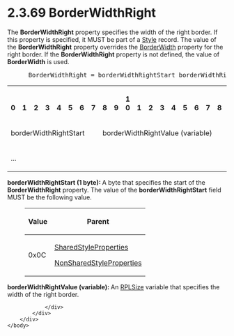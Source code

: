 <html dir="LTR" xmlns:mshelp="http://msdn.microsoft.com/mshelp" xmlns:ddue="http://ddue.schemas.microsoft.com/authoring/2003/5" xmlns:xlink="http://www.w3.org/1999/xlink" xmlns:tool="http://www.microsoft.com/tooltip">
    <head>
        <meta http-equiv="Content-Type" content="text/html; CHARSET=utf-8"></meta>
        <meta name="save" content="history"></meta>
        <title>2.3.69 BorderWidthRight</title>
        <xml>
            <mshelp:toctitle title="2.3.69 BorderWidthRight"></mshelp:toctitle>
            <mshelp:rltitle title="[MS-RPL]: BorderWidthRight"></mshelp:rltitle>
            <mshelp:keyword index="A" term="64d5b81c-4303-4daa-93ef-4515bd777638"></mshelp:keyword>
            <mshelp:attr name="DCSext.ContentType" value="open specification"></mshelp:attr>
            <mshelp:attr name="AssetID" value="64d5b81c-4303-4daa-93ef-4515bd777638"></mshelp:attr>
            <mshelp:attr name="TopicType" value="kbRef"></mshelp:attr>
            <mshelp:attr name="DCSext.Title" value="[MS-RPL]: BorderWidthRight" />
        </xml>
    </head>
    <body>
        <div id="header">
            <h1 class="heading">2.3.69 BorderWidthRight</h1>
        </div>
        <div id="mainSection">
            <div id="mainBody">
                <div id="allHistory" class="saveHistory"></div>
                <div id="sectionSection0" class="section" name="collapseableSection">
                    

<p>The <b>BorderWidthRight</b> property specifies the width of
the right border. If this property is specified, it MUST be part of a <a href="04bf25a1-2f43-4acf-b9eb-b9fa2dc45202.md">Style</a> record. The value of
the <b>BorderWidthRight</b> property overrides the <a href="b1a40301-fa1f-4d34-b0e5-34b5e50dca71.md">BorderWidth</a> property for
the right border. If the <b>BorderWidthRight</b> property is not defined, the
value of <b>BorderWidth</b> is used.           </p>

<dl>
<dd>
<div><pre> BorderWidthRight = borderWidthRightStart borderWidthRightValue
</pre></div>
</dd></dl>

<table>
 <tr>
  <th><p><br>0</p></th>
  <th><p><br>1</p></th>
  <th><p><br>2</p></th>
  <th><p><br>3</p></th>
  <th><p><br>4</p></th>
  <th><p><br>5</p></th>
  <th><p><br>6</p></th>
  <th><p><br>7</p></th>
  <th><p><br>8</p></th>
  <th><p><br>9</p></th>
  <th><p>1<br>0</p></th>
  <th><p><br>1</p></th>
  <th><p><br>2</p></th>
  <th><p><br>3</p></th>
  <th><p><br>4</p></th>
  <th><p><br>5</p></th>
  <th><p><br>6</p></th>
  <th><p><br>7</p></th>
  <th><p><br>8</p></th>
  <th><p><br>9</p></th>
  <th><p>2<br>0</p></th>
  <th><p><br>1</p></th>
  <th><p><br>2</p></th>
  <th><p><br>3</p></th>
  <th><p><br>4</p></th>
  <th><p><br>5</p></th>
  <th><p><br>6</p></th>
  <th><p><br>7</p></th>
  <th><p><br>8</p></th>
  <th><p><br>9</p></th>
  <th><p>3<br>0</p></th>
  <th><p><br>1</p></th>
 </tr>
 <tr>
  <td colspan="8">
  <p>borderWidthRightStart</p>
  </td>
  <td colspan="24">
  <p>borderWidthRightValue
  (variable)</p>
  </td>
 </tr>
 <tr>
  <td colspan="32">
  <p>...</p>
  </td>
 </tr>
</table>

<p><b>borderWidthRightStart (1 byte): </b>A byte that
specifies the start of the <b>BorderWidthRight</b> property. The value of the <b>borderWidthRightStart</b>
field MUST be the following value.</p>

<dl>
<dd>
<table>
 <thead>
  <tr>
   <th>
   <p>Value</p>
   </th>
   <th>
   <p>Parent</p>
   </th>
  </tr>
 </thead>
 <tr>
  <td>
  <p>0x0C</p>
  </td>
  <td>
  <p><a href="8e7ad65c-8fc2-4a04-a02f-be9fe5b91d1e.md">SharedStyleProperties</a></p>
  <p><a href="19ef92ab-7c9f-454f-874d-b6b04b92b117.md">NonSharedStyleProperties</a></p>
  </td>
 </tr>
</table>
</dd></dl>

<p><b>borderWidthRightValue (variable): </b>An <a href="7d5e716b-a059-4bd9-9462-0309243f7204.md">RPLSize</a> variable that
specifies the width of the right border.</p>


                </div>
            </div>
        </div>
    </body>
</html>